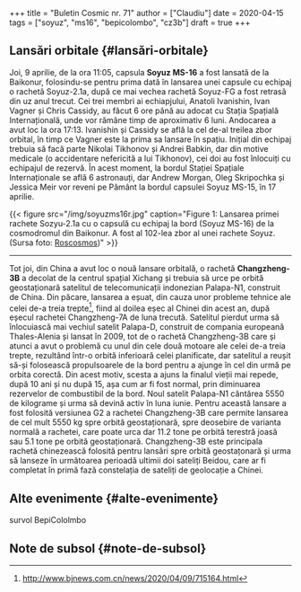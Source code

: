 +++
title = "Buletin Cosmic nr. 71"
author = ["Claudiu"]
date = 2020-04-15
tags = ["soyuz", "ms16", "bepicolombo", "cz3b"]
draft = true
+++

## Lansări orbitale {#lansări-orbitale}

Joi, 9 aprilie, de la ora 11:05, capsula **Soyuz MS-16** a fost lansată de la Baikonur, folosindu-se pentru prima dată în lansarea unei capsule cu echipaj o rachetă Soyuz-2.1a, după ce mai vechea rachetă Soyuz-FG a fost retrasă din uz anul trecut. Cei trei membri ai echiapjului, Anatoli Ivanishin, Ivan Vagner și Chris Cassidy, au făcut 6 ore până au adocat cu Stația Spațială Internațională, unde vor rămâne timp de aproximativ 6 luni. Andocarea a avut loc la ora 17:13. Ivanishin și Cassidy se află la cel de-al treilea zbor orbital, în timp ce Vagner este la prima sa lansare în spațiu. Inițial din echipaj trebuia să facă parte Nikolai Tikhonov și Andrei Babkin, dar din motive medicale (o accidentare nefericită a lui Tikhonov), cei doi au fost înlocuiți cu echipajul de rezervă. În acest moment, la bordul Stației Spațiale Internaționale se află 6 astronauți, dar Andrew Morgan, Oleg Skripochka și Jessica Meir vor reveni pe Pământ la bordul capsulei Soyuz MS-15, în 17 aprilie.

{{< figure src="/img/soyuzms16r.jpg" caption="Figure 1: Lansarea primei rachete Sozyu-2.1a cu o capsulă cu echipaj la bord (Soyuz MS-16) de la cosmodromul din Baikonur. A fost al 102-lea zbor al unei rachete Soyuz. (Sursa foto: [Roscosmos](https://twitter.com/roscosmos/status/1248216758969937920))" >}}

---

Tot joi, din China a avut loc o nouă lansare orbitală, o rachetă **Changzheng-3B** a decolat de la centrul spațial Xichang și trebuia să urce pe orbită geostaționară satelitul de telecomunicații indonezian Palapa-N1, construit de China. Din păcare, lansarea a eșuat, din cauza unor probleme tehnice ale celei de-a treia trepte[^fn:1], fiind al doilea eșec al Chinei din acest an, după eșecul rachetei Changzheng-7A de luna trecută. Satelitul pierdut urma să înlocuiască mai vechiul satelit Palapa-D, construit de compania europeană Thales-Alenia și lansat în 2009, tot de o rachetă Changzheng-3B care și atunci a avut o problemă cu unul din cele două motoare ale celei de-a treia trepte, rezultând într-o orbită inferioară celei planificate, dar satelitul a reușit să-și folosească propulsoarele de la bord pentru a ajunge în cel din urmă pe orbita corectă. Din acest motiv, scesta a ajuns la finalul vieții mai repede, după 10 ani și nu după 15, așa cum ar fi fost normal, prin diminuarea rezervelor de combustibil de la bord. Noul satelit Palapa-N1 cântărea 5550 de kilograme și urma să devină activ în luna iunie. Pentru această lansare a fost folosită versiunea G2 a rachetei Changzheng-3B care permite lansarea de cel mult 5550 kg spre orbită geostaționară, spre deosebire de varianta normală a rachetei, care poate urca dar 11.2 tone pe orbită terestră joasă sau 5.1 tone pe orbită geostaționară. Changzheng-3B este principala rachetă chinezească folosită pentru lansări spre orbită geostațonară și urma să lanseze în următoarea perioadă ultimii doi sateliți Beidou, care ar fi completat în primă fază constelația de sateliți de geolocație a Chinei.


## Alte evenimente {#alte-evenimente}

survol BepiCololmbo


## Note de subsol {#note-de-subsol}

[^fn:1]: <http://www.bjnews.com.cn/news/2020/04/09/715164.html>